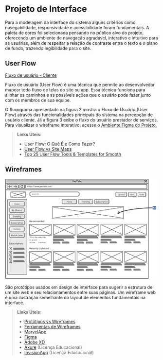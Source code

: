 
# Projeto de Interface

Para a modelagem da interface do sistema alguns critérios como navegabilidade, responsividade e acessibilidade foram fundamentais. A paleta de cores foi selecionada pensando no público alvo do projeto, oferecendo um ambiente de navegação agradável, interativo e intuitivo para as usuárias, além de respeitar a relação de contraste entre o texto e o plano de fundo, trazendo legibilidade para o site.

## User Flow

[Fluxo de usuário - Cliente](https://user-images.githubusercontent.com/106458859/233750912-36479188-8c1c-4016-af7d-dadf20e1c0e4.PNG)


Fluxo de usuário (User Flow) é uma técnica que permite ao desenvolvedor mapear todo fluxo de telas do site ou app. Essa técnica funciona para alinhar os caminhos e as possíveis ações que o usuário pode fazer junto com os membros de sua equipe.

O fluxograma apresentado na figura 2 mostra o Fluxo de Usuário (User Flow) através das funcionalidades principais do sistema na percepção de usuário cliente. Já a figura 3 exibe o fluxo do usuário prestador de serviços. Para visualizar o wireframe interativo, acesse o [Ambiente Figma do Projeto.](https://www.figma.com/proto/80rKS8BCQbxiEVAOnJQxZ8/Elas-por-Elas?node-id=82-842&scaling=min-zoom&page-id=0%3A1&starting-point-node-id=82%3A842)

> **Links Úteis**:
> - [User Flow: O Quê É e Como Fazer?](https://medium.com/7bits/fluxo-de-usu%C3%A1rio-user-flow-o-que-%C3%A9-como-fazer-79d965872534)
> - [User Flow vs Site Maps](http://designr.com.br/sitemap-e-user-flow-quais-as-diferencas-e-quando-usar-cada-um/)
> - [Top 25 User Flow Tools & Templates for Smooth](https://www.mockplus.com/blog/post/user-flow-tools)


## Wireframes

![Exemplo de Wireframe](img/wireframe-example.png)

São protótipos usados em design de interface para sugerir a estrutura de um site web e seu relacionamentos entre suas páginas. Um wireframe web é uma ilustração semelhante do layout de elementos fundamentais na interface.
 
> **Links Úteis**:
> - [Protótipos vs Wireframes](https://www.nngroup.com/videos/prototypes-vs-wireframes-ux-projects/)
> - [Ferramentas de Wireframes](https://rockcontent.com/blog/wireframes/)
> - [MarvelApp](https://marvelapp.com/developers/documentation/tutorials/)
> - [Figma](https://www.figma.com/)
> - [Adobe XD](https://www.adobe.com/br/products/xd.html#scroll)
> - [Axure](https://www.axure.com/edu) (Licença Educacional)
> - [InvisionApp](https://www.invisionapp.com/) (Licença Educacional)
